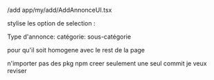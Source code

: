 /add app/my/add/AddAnnonceUI.tsx



stylise les option de selection :

Type d'annonce: 
catégorie:
 sous-catégorie
 
 pour qu'il soit homogene avec le rest de la page

n'importer pas des pkg npm
 creer seulement une seul commit
je veux reviser